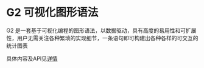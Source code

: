 # G2 可视化图形语法

G2 是一套基于可视化编程的图形语法，以数据驱动，具有高度的易用性和可扩展性，用户无需关注各种繁琐的实现细节，一条语句即可构建出各种各样的可交互的统计图表

具体内容及API见[详情](https://antv.alipay.com/zh-cn/g2/3.x/index.html)
